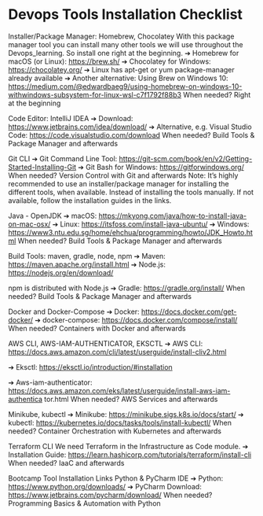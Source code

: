# Devops Tools Installation Checklist

Installer/Package Manager: Homebrew, Chocolatey
With this package manager tool you can install many other tools we will use
throughout the Devops_learning. So install one right at the beginning.
➔ Homebrew for macOS (or Linux): https://brew.sh/
➔ Chocolatey for Windows: https://chocolatey.org/
➔ Linux has apt-get or yum package-manager already available
➔ Another alternative: Using Brew on Windows 10:
https://medium.com/@edwardbaeg9/using-homebrew-on-windows-10-withwindows-subsystem-for-linux-wsl-c7f1792f88b3
When needed? Right at the beginning

Code Editor: IntelliJ IDEA
➔ Download: https://www.jetbrains.com/idea/download/
➔ Alternative, e.g. Visual Studio Code: https://code.visualstudio.com/download
When needed? Build Tools & Package Manager and afterwards

Git CLI
➔ Git Command Line Tool:
https://git-scm.com/book/en/v2/Getting-Started-Installing-Git
➔ Git Bash for Windows: https://gitforwindows.org/
When needed? Version Control with Git and afterwards
Note: It’s highly recommended to use an installer/package manager for installing the different
tools, when available. Instead of installing the tools manually. If not available, follow the
installation guides in the links.

Java - OpenJDK
➔ macOS: https://mkyong.com/java/how-to-install-java-on-mac-osx/
➔ Linux: https://itsfoss.com/install-java-ubuntu/
➔ Windows:
https://www3.ntu.edu.sg/home/ehchua/programming/howto/JDK_Howto.html
When needed? Build Tools & Package Manager and afterwards

Build Tools: maven, gradle, node, npm
➔ Maven: https://maven.apache.org/install.html
➔ Node.js: https://nodejs.org/en/download/

npm is distributed with Node.js
➔ Gradle: https://gradle.org/install/
When needed? Build Tools & Package Manager and afterwards

Docker and Docker-Compose
➔ Docker: https://docs.docker.com/get-docker/
➔ docker-compose: https://docs.docker.com/compose/install/
When needed? Containers with Docker and afterwards

AWS CLI, AWS-IAM-AUTHENTICATOR, EKSCTL
➔ AWS CLI: https://docs.aws.amazon.com/cli/latest/userguide/install-cliv2.html

➔ Eksctl: https://eksctl.io/introduction/#installation

➔ Aws-iam-authenticator:
https://docs.aws.amazon.com/eks/latest/userguide/install-aws-iam-authentica
tor.html
When needed? AWS Services and afterwards

Minikube, kubectl
➔ Minikube: https://minikube.sigs.k8s.io/docs/start/
➔ kubectl: https://kubernetes.io/docs/tasks/tools/install-kubectl/
When needed? Container Orchestration with Kubernetes and afterwards

Terraform CLI
We need Terraform in the Infrastructure as Code module.
➔ Installation Guide: https://learn.hashicorp.com/tutorials/terraform/install-cli
When needed? IaaC and afterwards

Bootcamp Tool Installation Links
Python & PyCharm IDE
➔ Python: https://www.python.org/downloads/
➔ PyCharm Download: https://www.jetbrains.com/pycharm/download/
When needed? Programming Basics & Automation with Python